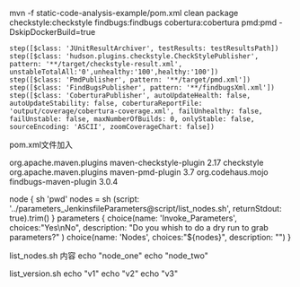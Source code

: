 

mvn -f static-code-analysis-example/pom.xml clean package checkstyle:checkstyle findbugs:findbugs cobertura:cobertura pmd:pmd -DskipDockerBuild=true

```
step([$class: 'JUnitResultArchiver', testResults: testResultsPath])
step([$class: 'hudson.plugins.checkstyle.CheckStylePublisher', pattern: '**/target/checkstyle-result.xml', unstableTotalAll:'0',unhealthy:'100',healthy:'100'])
step([$class: 'PmdPublisher', pattern: '**/target/pmd.xml'])
step([$class: 'FindBugsPublisher', pattern: '**/findbugsXml.xml'])       
step([$class: 'CoberturaPublisher', autoUpdateHealth: false, autoUpdateStability: false, coberturaReportFile: 'output/coverage/cobertura-coverage.xml', failUnhealthy: false, failUnstable: false, maxNumberOfBuilds: 0, onlyStable: false, sourceEncoding: 'ASCII', zoomCoverageChart: false])

```         


pom.xml文件加入

<reporting>
      <plugins>
        <plugin>
          <groupId>org.apache.maven.plugins</groupId>
          <artifactId>maven-checkstyle-plugin</artifactId>
          <version>2.17</version>
          <reportSets>
            <reportSet>
              <reports>
                <report>checkstyle</report>
              </reports>
            </reportSet>
          </reportSets>
        </plugin>
        <plugin>
          <groupId>org.apache.maven.plugins</groupId>
          <artifactId>maven-pmd-plugin</artifactId>
          <version>3.7</version>
        </plugin>
        <plugin>
          <groupId>org.codehaus.mojo</groupId>
          <artifactId>findbugs-maven-plugin</artifactId>
          <version>3.0.4</version>
        </plugin>
      </plugins>
</reporting>


node {
   sh 'pwd'
   nodes = sh (script: '../parameters_JenkinsfileParameters@script/list_nodes.sh', returnStdout: true).trim()
}
parameters {
        choice(name: 'Invoke_Parameters', choices:"Yes\nNo", description: "Do you whish to do a dry run to grab parameters?" )
        choice(name: 'Nodes', choices:"${nodes}", description: "")
}


list_nodes.sh 内容
echo "node_one"
echo "node_two"

list_version.sh
echo "v1"
echo "v2"
echo "v3"
